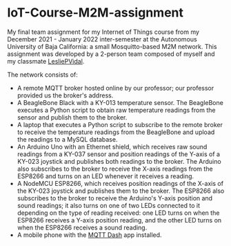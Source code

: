 # IoT-Course-M2M-assignment
My final team assignment for my Internet of Things course from my December 2021 - January 2022 inter-semester at the Autonomous University of Baja California: a small Mosquitto-based M2M network. This assignment was developed by a 2-person team composed of myself and my classmate [LesliePVidal](https://github.com/LesliePVidal).

The network consists of:
- A remote MQTT broker hosted online by our professor; our professor provided us the broker's address.
- A BeagleBone Black with a KY-013 temperature sensor. The BeagleBone executes a Python script to obtain raw temperature readings from the sensor and publish them to the broker.
- A laptop that executes a Python script to subscribe to the remote broker to receive the temperature readings from the BeagleBone and upload the readings to a MySQL database.
- An Arduino Uno with an Ethernet shield, which receives raw sound readings from a KY-037 sensor and position readings of the Y-axis of a KY-023 joystick and publishes both readings to the broker. The Arduino also subscribes to the broker to receive the X-axis readings from the ESP8266 and turns on an LED whenever it receives a reading.
- A NodeMCU ESP8266, which receives position readings of the X-axis of the KY-023 joystick and publishes them to the broker. The ESP8266 also subscribes to the broker to receive the Arduino's Y-axis position and sound readings; it also turns on one of two LEDs connected to it depending on the type of reading received: one LED turns on when the ESP8266 receives a Y-axis position reading, and the other LED turns on when the ESP8266 receives a sound reading.
- A mobile phone with the [MQTT Dash](https://play.google.com/store/apps/details?id=net.routix.mqttdash) app installed.
